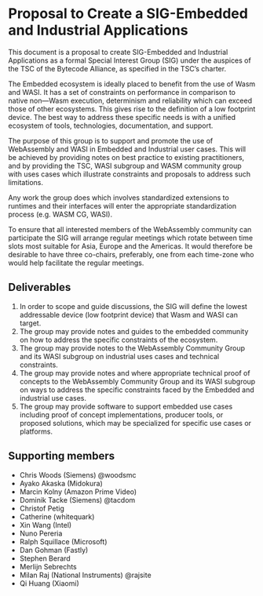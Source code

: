 # Proposal to Create a SIG-Embedded and Industrial Applications

This document is a proposal to create SIG-Embedded and Industrial Applications as a formal Special Interest Group (SIG) under the auspices of the TSC of the Bytecode Alliance, as specified in the TSC’s charter. 

The Embedded ecosystem is ideally placed to benefit from the use of Wasm and WASI. It has a set of constraints on performance in comparison to native non—Wasm execution, determinism and reliability which can exceed those of other ecosystems. This gives rise to the definition of a low footprint device. The best way to address these specific needs is with a unified ecosystem of tools, technologies, documentation, and support. 

The purpose of this group is to support and promote the use of WebAssembly and WASI in Embedded and Industrial user cases. This will be achieved by providing notes on best practice to existing practitioners, and by providing the TSC, WASI subgroup and WASM community group with uses cases which illustrate constraints and proposals to address such limitations.

Any work the group does which involves standardized extensions to runtimes and their interfaces will enter the appropriate standardization process (e.g. WASM CG, WASI).

To ensure that all interested members of the WebAssembly community can participate the SIG will arrange regular meetings which rotate between time slots most suitable for Asia, Europe and the Americas. It would therefore be desirable to have three co-chairs, preferably, one from each time-zone who would help facilitate the regular meetings.

## Deliverables

1. In order to scope and guide discussions, the SIG will define the lowest addressable device (low footprint device) that Wasm and WASI can target.
2. The group may provide notes and guides to the embedded community on how to address the specific constraints of the ecosystem.
3. The group may provide notes to the WebAssembly Community Group and its WASI subgroup on industrial uses cases and technical constraints.
4. The group may provide notes and where appropriate technical proof of concepts to the WebAssembly Community Group and its WASI subgroup on ways to address the specific constraints faced by the Embedded and industrial use cases.
5. The group may provide software to support embedded use cases including proof of concept implementations, producer tools, or proposed solutions, which may be specialized for specific use cases or platforms.

## Supporting members

* Chris Woods (Siemens) @woodsmc
* Ayako Akaska (Midokura)
* Marcin Kolny (Amazon Prime Video)
* Dominik Tacke (Siemens) @tacdom
* Christof Petig
* Catherine (whitequark)
* Xin Wang (Intel)
* Nuno Pereria
* Ralph Squillace (Microsoft)
* Dan Gohman (Fastly)
* Stephen Berard
* Merlijn Sebrechts
* Milan Raj (National Instruments) @rajsite
* Qi Huang (Xiaomi)
